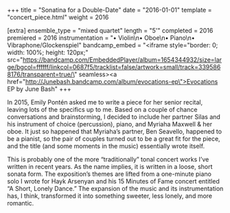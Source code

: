 +++
title = "Sonatina for a Double-Date"
date = "2016-01-01"
template = "concert_piece.html"
weight = 2016

[extra]
ensemble_type = "mixed quartet"
length = "5'"
completed = 2016
premiered = 2016
instrumentation = "• Violin\n• Oboe\n• Piano\n• Vibraphone/Glockenspiel"
bandcamp_embed = "<iframe style=\"border: 0; width: 100%; height: 120px;\" src=\"https://bandcamp.com/EmbeddedPlayer/album=1654344932/size=large/bgcol=ffffff/linkcol=0687f5/tracklist=false/artwork=small/track=3395868176/transparent=true/\" seamless><a href=\"http://Junebash.bandcamp.com/album/evocations-ep\">Evocations EP by June Bash</a></iframe>"
+++

In 2015, Emily Pontén asked me to write a piece for her senior recital, leaving lots of the specifics up to me. Based on a couple of chance conversations and brainstorming, I decided to include her partner Silas and his instrument of choice (percussion), piano, and Myriaha Maxwell & her oboe. It just so happened that Myriaha’s partner, Ben Seavello, happened to be a pianist, so the pair of couples turned out to be a great fit for the piece, and the title (and some moments in the music) essentially wrote itself.

This is probably one of the more “traditionally” tonal concert works I’ve written in recent years. As the name implies, it is written in a loose, short sonata form. The exposition’s themes are lifted from a one-minute piano solo I wrote for Hayk Arsenyan and his 15 Minutes of Fame concert entitled “A Short, Lonely Dance.” The expansion of the music and its instrumentation has, I think, transformed it into something sweeter, less lonely, and more romantic.
